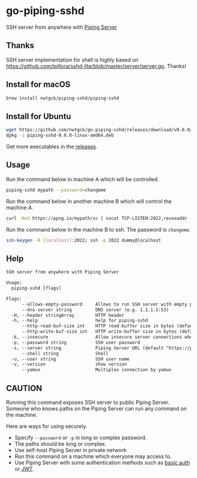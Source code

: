 # go-piping-sshd
SSH server from anywhere with [Piping Server](https://github.com/nwtgck/piping-server)

## Thanks

SSH server implementation for shell is highly based on <https://github.com/jpillora/sshd-lite/blob/master/server/server.go>. Thanks!

## Install for macOS
```bash
brew install nwtgck/piping-sshd/piping-sshd
```

## Install for Ubuntu
```bash
wget https://github.com/nwtgck/go-piping-sshd/releases/download/v0.6.0/piping-sshd-0.6.0-linux-amd64.deb
dpkg -i piping-sshd-0.6.0-linux-amd64.deb 
```

Get more executables in the [releases](https://github.com/nwtgck/go-piping-sshd/releases).

## Usage

Run the command below in machine A which will be controlled.

```bash
piping-sshd mypath --password=changeme
```

Run the command below in another machine B which will control the machine A.

```bash
curl -NsS https://ppng.io/mypath/sc | socat TCP-LISTEN:2022,reuseaddr - | curl -NsST - https://ppng.io/mypath/cs
```

Run the command below in the machine B to ssh. The password is `changeme`.

```bash
ssh-keygen -R [localhost]:2022; ssh -p 2022 dummy@localhost
```

## Help

```txt
SSH server from anywhere with Piping Server

Usage:
  piping-sshd [flags]

Flags:
      --allows-empty-password     Allows to run SSH server with empty password
      --dns-server string         DNS server (e.g. 1.1.1.1:53)
  -H, --header stringArray        HTTP header
  -h, --help                      help for piping-sshd
      --http-read-buf-size int    HTTP read-buffer size in bytes (default 4096)
      --http-write-buf-size int   HTTP write-buffer size in bytes (default 4096)
  -k, --insecure                  Allow insecure server connections when using SSL
  -p, --password string           SSH user password
  -s, --server string             Piping Server URL (default "https://ppng.io")
      --shell string              Shell
  -u, --user string               SSH user name
  -v, --version                   show version
      --yamux                     Multiplex connection by yamux
```

## CAUTION

Running this command exposes SSH server to public Piping Server. Someone who knows paths on the Piping Server can run any command on the machine. 

Here are ways for using securely.

- Specify `--password` or `-p` in long or complex password.
- The paths should be long or complex.
- Use self-host Piping Server in private network
- Run this command on a machine which everyone may access to.
- Use Piping Server with some authentication methods such as [basic auth](https://github.com/nwtgck/piping-server-basic-auth-docker-compose) or [JWT](https://github.com/nwtgck/jwt-piping-server).
